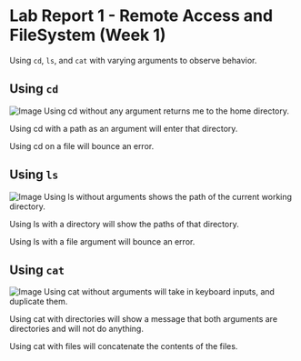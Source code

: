 # Lab Report 1 - Remote Access and FileSystem (Week 1)

Using `cd`, `ls`, and `cat` with varying arguments to observe behavior.

## Using `cd`
![Image](https://sssssrrt01.github.io/cse15l-lab-reports/cd.png)
Using cd without any argument returns me to the home directory.

Using cd with a path as an argument will enter that directory.

Using cd on a file will bounce an error.


## Using `ls`
![Image](https://sssssrrt01.github.io/cse15l-lab-reports/ls.png)
Using ls without arguments shows the path of the current working directory.

Using ls with a directory will show the paths of that directory.

Using ls with a file argument will bounce an error.

## Using `cat`
![Image](https://sssssrrt01.github.io/cse15l-lab-reports/cat.png)
Using cat without arguments will take in keyboard inputs, and duplicate them.

Using cat with directories will show a message that both arguments are directories and will not do anything.

Using cat with files will concatenate the contents of the files.
